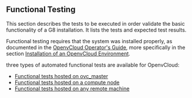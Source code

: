 ## Functional Testing

This section describes the tests to be executed in order validate the basic functionality of a G8 installation. It lists the tests and expected test results.

Functional testing requires that the system was installed properly, as documented in the [OpenvCloud Operator's Guide](https://www.gitbook.com/book/gig/ovcdoc_public/details), more specifically in the section [Installation of an OpenvCloud Environment](https://gig.gitbooks.io/ovcdoc_public/content/Installation/Installation.html).

three types of automated functional tests are available for OpenvCloud:
- [Functional tests hosted on ovc_master](openvcloud/ovc_master_hosted/ovc_master_hosted.md)
- [Functional tests hosted on a compute node](openvcloud/compute_node_hosted/compute_node_hosted.md)
- [Functional tests hosted on any remote machine](openvcloud/remote_machine_hosted/remote_machine_hosted.md)
